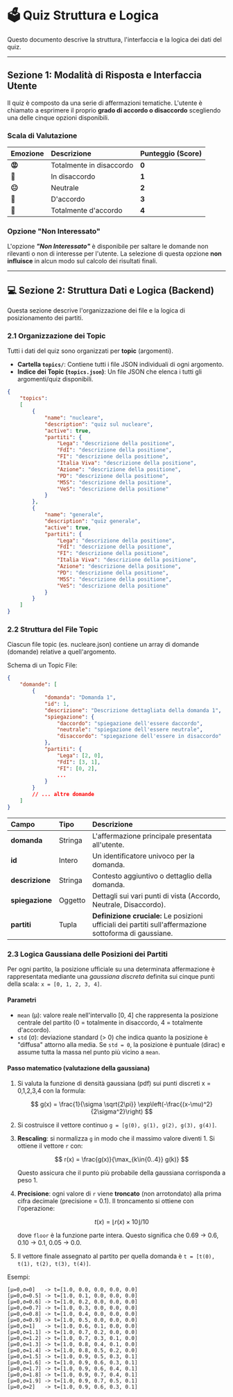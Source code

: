 # 🗳️ Quiz Struttura e Logica

Questo documento descrive la struttura, l'interfaccia e la logica dei dati del quiz.

---

## Sezione 1: Modalità di Risposta e Interfaccia Utente

Il quiz è composto da una serie di affermazioni tematiche. L'utente è chiamato a esprimere il proprio **grado di accordo o disaccordo** scegliendo una delle cinque opzioni disponibili.

### Scala di Valutazione

| Emozione | Descrizione              | Punteggio (Score) |
| :------- | :----------------------- | :---------------- |
| **😡**   | Totalmente in disaccordo | **0**             |
| **🙁**   | In disaccordo            | **1**             |
| **😐**   | Neutrale                 | **2**             |
| **🙂**   | D'accordo                | **3**             |
| **🤩**   | Totalmente d'accordo     | **4**             |

### Opzione "Non Interessato"

L'opzione ***"Non Interessato"*** è disponibile per saltare le domande non rilevanti o non di interesse per l'utente. La selezione di questa opzione **non influisce** in alcun modo sul calcolo dei risultati finali.

---

## 💻 Sezione 2: Struttura Dati e Logica (Backend)

Questa sezione descrive l'organizzazione dei file e la logica di posizionamento dei partiti.

### 2.1 Organizzazione dei Topic

Tutti i dati del quiz sono organizzati per **topic** (argomenti).

* **Cartella `topics/`**: Contiene tutti i file JSON individuali di ogni argomento.
* **Indice dei Topic (`topics.json`)**: Un file JSON che elenca i tutti gli argomenti/quiz disponibili.

```json
{
    "topics":
    [
        {
            "name": "nucleare",
            "description": "quiz sul nucleare",
            "active": true,
            "partiti": {
                "Lega": "descrizione della positione",
                "FdI": "descrizione della positione",
                "FI": "descrizione della positione",
                "Italia Viva": "descrizione della positione",
                "Azione": "descrizione della positione",
                "PD": "descrizione della positione",
                "M5S": "descrizione della positione",
                "VeS": "descrizione della positione"
            }
        },
        {
            "name": "generale",
            "description": "quiz generale",
            "active": true,
            "partiti": {
                "Lega": "descrizione della positione",
                "FdI": "descrizione della positione",
                "FI": "descrizione della positione",
                "Italia Viva": "descrizione della positione",
                "Azione": "descrizione della positione",
                "PD": "descrizione della positione",
                "M5S": "descrizione della positione",
                "VeS": "descrizione della positione"
            }
        }
    ]
}
```

### 2.2 Struttura del File Topic

Ciascun file topic (es. nucleare.json) contiene un array di domande (domande) relative a quell'argomento.

Schema di un Topic File:

```json
{
    "domande": [
        {
            "domanda": "Domanda 1",
            "id": 1,
            "descrizione": "Descrizione dettagliata della domanda 1",
            "spiegazione": {
                "daccordo": "spiegazione dell'essere daccordo",
                "neutrale": "spiegazione dell'essere neutrale",
                "disaccordo": "spiegazione dell'essere in disaccordo"
            },
            "partiti": {
                "Lega": [2, 0],
                "FdI": [3, 1],
                "FI": [0, 2],
                ...
            }
        }
        // ... altre domande
    ]
}
```

| Campo           | Tipo    | Descrizione                                                                                             |
| :-------------- | :------ | :------------------------------------------------------------------------------------------------------ |
| **domanda**     | Stringa | L'affermazione principale presentata all'utente.                                                        |
| **id**          | Intero  | Un identificatore univoco per la domanda.                                                               |
| **descrizione** | Stringa | Contesto aggiuntivo o dettaglio della domanda.                                                          |
| **spiegazione** | Oggetto | Dettagli sui vari punti di vista (Accordo, Neutrale, Disaccordo).                                       |
| **partiti**     | Tupla   | **Definizione cruciale:** Le posizioni ufficiali dei partiti sull'affermazione sottoforma di gaussiane. |

### 2.3 Logica Gaussiana delle Posizioni dei Partiti

Per ogni partito, la posizione ufficiale su una determinata affermazione è rappresentata mediante una *gaussiana discreta* definita sui cinque punti della scala: `x = [0, 1, 2, 3, 4]`.

#### Parametri

* `mean` (μ): valore reale nell'intervallo [0, 4] che rappresenta la posizione centrale del partito (0 = totalmente in disaccordo, 4 = totalmente d'accordo).
* `std` (σ): deviazione standard (> 0) che indica quanto la posizione è "diffusa" attorno alla media. Se `std = 0`, la posizione è puntuale (dirac) e assume tutta la massa nel punto più vicino a `mean`.

#### Passo matematico (valutazione della gaussiana)

1. Si valuta la funzione di densità gaussiana (pdf) sui punti discreti x = 0,1,2,3,4 con la formula:

   $$ g(x) = \frac{1}{\sigma \sqrt{2\pi}} \exp\left(-\frac{(x-\mu)^2}{2\sigma^2}\right) $$


2. Si costruisce il vettore continuo `g = [g(0), g(1), g(2), g(3), g(4)]`.

3. **Rescaling**: si normalizza `g` in modo che il massimo valore diventi 1. Si ottiene il vettore `r` con:

   $$
   r(x) = \frac{g(x)}{\max_{k\in{0..4}} g(k)}
   $$

   Questo assicura che il punto più probabile della gaussiana corrisponda a peso 1.

4. **Precisione**: ogni valore di `r` viene **troncato** (non arrotondato) alla prima cifra decimale (precisione = 0.1). Il troncamento si ottiene con l'operazione:

   $$ t(x) = \left\lfloor r(x) \times 10 \right\rfloor / 10 
   $$

   dove `floor` è la funzione parte intera. Questo significa che 0.69 -> 0.6, 0.10 -> 0.1, 0.05 -> 0.0.

5. Il vettore finale assegnato al partito per quella domanda è `t = [t(0), t(1), t(2), t(3), t(4)]`.


Esempi:

```
[μ=0,σ=0]   -> t=[1.0, 0.0, 0.0, 0.0, 0.0]
[μ=0,σ=0.5] -> t=[1.0, 0.1, 0.0, 0.0, 0.0]
[μ=0,σ=0.6] -> t=[1.0, 0.2, 0.0, 0.0, 0.0]
[μ=0,σ=0.7] -> t=[1.0, 0.3, 0.0, 0.0, 0.0]
[μ=0,σ=0.8] -> t=[1.0, 0.4, 0.0, 0.0, 0.0]
[μ=0,σ=0.9] -> t=[1.0, 0.5, 0.0, 0.0, 0.0]
[μ=0,σ=1]   -> t=[1.0, 0.6, 0.1, 0.0, 0.0]
[μ=0,σ=1.1] -> t=[1.0, 0.7, 0.2, 0.0, 0.0]
[μ=0,σ=1.2] -> t=[1.0, 0.7, 0.3, 0.1, 0.0]
[μ=0,σ=1.3] -> t=[1.0, 0.8, 0.4, 0.1, 0.0]
[μ=0,σ=1.4] -> t=[1.0, 0.8, 0.5, 0.2, 0.0]
[μ=0,σ=1.5] -> t=[1.0, 0.9, 0.5, 0.3, 0.1]
[μ=0,σ=1.6] -> t=[1.0, 0.9, 0.6, 0.3, 0.1]
[μ=0,σ=1.7] -> t=[1.0, 0.9, 0.6, 0.4, 0.1]
[μ=0,σ=1.8] -> t=[1.0, 0.9, 0.7, 0.4, 0.1]
[μ=0,σ=1.9] -> t=[1.0, 0.9, 0.7, 0.5, 0.1]
[μ=0,σ=2]   -> t=[1.0, 0.9, 0.6, 0.3, 0.1]

```